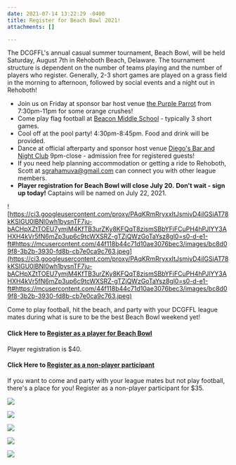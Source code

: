 ```yaml
---
date: 2021-07-14 13:22:29 -0400
title: Register for Beach Bowl 2021!
attachments: []

---
```

The DCGFFL's annual casual summer tournament, Beach Bowl, will be held Saturday, August 7th in Rehoboth Beach, Delaware.  The tournament structure is dependent on the number of teams playing and the number of players who register.  Generally, 2-3 short games are played on a grass field in the morning to afternoon, followed by social events and a night out in Rehoboth!

* Join us on Friday at sponsor bar host venue [the Purple Parrot](https://dcgffl.us16.list-manage.com/track/click?u=44f118b44c71d10ae3076bec3&id=2e18563c15&e=c3641de19c) from 7:30pm-11pm for some orange crushes!
* Come play flag football at [Beacon Middle School](https://dcgffl.us16.list-manage.com/track/click?u=44f118b44c71d10ae3076bec3&id=c2d1bb79ea&e=c3641de19c) - typically 3 short games.
* Cool off at the pool party! 4:30pm-8:45pm. Food and drink will be provided.
* Dance at official afterparty and sponsor host venue [Diego's Bar and Night Club](https://dcgffl.us16.list-manage.com/track/click?u=44f118b44c71d10ae3076bec3&id=1da5024fc4&e=c3641de19c) 9pm-close - admission free for registered guests!
* If you need help planning accommodation or getting a ride to Rehoboth, Scott at [sgrahamuva@gmail.com](mailto:sgrahamuva@gmail.com?subject=Beach%20Bowl%20Plans&body=Hello%2C%20the%20DCGFFL%20referred%20me%20to%20ask%20if%20you%20could%20connect%20me%20to%20other%20league%20members%20for%20help%20planning%20my%20accommodation%20%2F%20travel%20to%20Rehoboth!%0A%0AMy%20name%3A%20%0A%0ADetails%3A%20) can connect you with other league members.
* **Player registration for Beach Bowl will close July 20.** **Don't wait - sign up today!** Captains will be named on July 22, 2021.

![https://ci3.googleusercontent.com/proxy/PAqKRmRryxxItJsmivD4ilGSiAT78kKSIGU0lBNl0wh1bysnTF7ju-bACHpXZtTOEU7ymjM4KfTB3urZKy8KFQqT8zismSBbYFiFCuPH4hPJlYY3AHXH4kVr5fN6mZp3up6c9tcWXSRZ-gTZjQWzGoTaYsz8gl0=s0-d-e1-ft#https://mcusercontent.com/44f118b44c71d10ae3076bec3/images/bc8d09f8-3b2b-3930-fd8b-cb7e0ca9c763.jpeg](https://ci3.googleusercontent.com/proxy/PAqKRmRryxxItJsmivD4ilGSiAT78kKSIGU0lBNl0wh1bysnTF7ju-bACHpXZtTOEU7ymjM4KfTB3urZKy8KFQqT8zismSBbYFiFCuPH4hPJlYY3AHXH4kVr5fN6mZp3up6c9tcWXSRZ-gTZjQWzGoTaYsz8gl0=s0-d-e1-ft#https://mcusercontent.com/44f118b44c71d10ae3076bec3/images/bc8d09f8-3b2b-3930-fd8b-cb7e0ca9c763.jpeg)

Come to play football, hit the beach, and party with your DCGFFL league mates during what is sure to be the best Beach Bowl weekend yet!

#### **Click Here to** [**Register as a player for Beach Bowl**](https://dcgffl.us16.list-manage.com/track/click?u=44f118b44c71d10ae3076bec3&id=9d7d32bf0a&e=c3641de19c)

Player registration is $40.

#### **Click Here to** [**Register as a non-player participant**](https://dcgffl.us16.list-manage.com/track/click?u=44f118b44c71d10ae3076bec3&id=61a0cf8c5e&e=c3641de19c)

If you want to come and party with your league mates but not play football, there's a place for you! Register as a non-player participant for $35.

![](https://ci4.googleusercontent.com/proxy/RSUcu66ioP8uAE5yzKVY2H3rqY6u5YwK0IMDPgLgDiDKymgmf3vM3tf4dvFQSkQZLXndsIumgH4xwT228wD9CslMywhj266Q6R4jov5vfNRXh8TsRg9PNh6Dr25kV2jSOfAaVmSzfyepHP7dl10jtvcE7qRFrEY=s0-d-e1-ft#https://mcusercontent.com/44f118b44c71d10ae3076bec3/images/2c4ed024-057a-56fb-46ef-66eb25a52993.jpeg)

![](https://mcusercontent.com/44f118b44c71d10ae3076bec3/images/031cb38d-d48f-3fe8-6e88-f3646003d47a.jpg)

![](https://ci3.googleusercontent.com/proxy/gAgQMFuFk8gvaLjp4Bg7BG-P_e9jm0lz66ky39fhZukv9WOOuSxCqW1XA5ZoUbUfVv8E3OhDz_OP-BkGxR3mAZr6q-cgJH4sE-EuJ1-KxbkSoTucQRfQIUPYOG51raCJ5-yN4uqtfIXFva3GnLJ_4ZjoekvbQEw=s0-d-e1-ft#https://mcusercontent.com/44f118b44c71d10ae3076bec3/images/13d09e35-e8a8-4251-5569-d15cb9b6f7ad.jpeg)

![](https://mcusercontent.com/44f118b44c71d10ae3076bec3/images/bae54b51-cf47-08fe-e928-d5e40c4310f1.jpg)

![](https://mcusercontent.com/44f118b44c71d10ae3076bec3/images/6382eaec-7167-0f29-b1c8-9a853dffde6c.jpg)